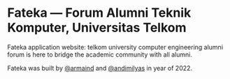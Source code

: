 # Fateka — Forum Alumni Teknik Komputer, Universitas Telkom

Fateka application website: telkom university computer engineering alumni forum is here to bridge the academic community with all alumni.

Fateka was built by [@armaind](https://github.com/armaind) and [@andimilyas](https://github.com/andimilyas) in year of 2022.
